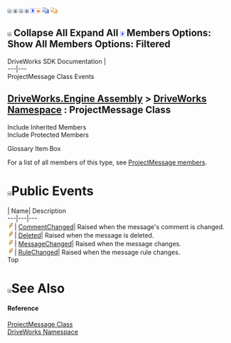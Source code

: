 ![](dotnetimages/collapse.gif) ![](dotnetimages/expand.gif) ![](dotnetimages/collapse.gif) ![](dotnetimages/expand.gif) ![](dotnetimages/drpdown.gif) ![](dotnetimages/drpdown_orange.gif) ![](dotnetimages/copycode.gif) ![](dotnetimages/copycodeHighlight.gif)

![](dotnetimages/collapse.gif) Collapse All Expand All ![](dotnetimages/drpdown.gif) Members Options: Show All  Members Options: Filtered   
---  
DriveWorks SDK Documentation  |   
---|---  
ProjectMessage Class Events   
  
[DriveWorks.Engine Assembly](topic2156.md) > [DriveWorks Namespace](topic2159.md) : ProjectMessage Class  
---  
  
Include Inherited Members    
Include Protected Members    


Glossary Item Box

For a list of all members of this type, see [ProjectMessage members](topic4602.md).

# ![](dotnetimages/collapse.gif)Public Events

| Name| Description  
---|---|---  
![Public Event](dotnetimages/publicEvent.gif)| [CommentChanged](topic4623.md)| Raised when the message's comment is changed.   
![Public Event](dotnetimages/publicEvent.gif)| [Deleted](topic4624.md)| Raised when the message is deleted.   
![Public Event](dotnetimages/publicEvent.gif)| [MessageChanged](topic4625.md)| Raised when the message changes.   
![Public Event](dotnetimages/publicEvent.gif)| [RuleChanged](topic4626.md)| Raised when the message rule changes.   
Top

# ![](dotnetimages/collapse.gif)See Also

#### Reference

[ProjectMessage Class](topic4601.md)   
[DriveWorks Namespace](topic2159.md)


